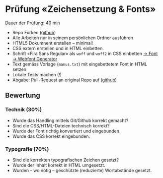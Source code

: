 # Prüfung «Zeichensetzung & Fonts»
Dauer der Prüfung: 40 min  

* Repo Forken ([github](https://github.com/signalwerk/IAD.Exams))
* Alle Arbeiten nur in seinem persönlichen Ordner ausführen
* HTML5 Dokumnent erstellen – minimal!
* CSS extern erstellen und in HTML einbetten.
* Schrift «Fira Sans Regular» als `woff` und `woff2` in CSS einbetten [→ Font](https://www.fontsquirrel.com/fonts/fira-sans) [→ Webfont Generator](https://www.fontsquirrel.com/tools/webfont-generator)
* Text gemäss Vorlage (`manus.txt`) mit eingebettetem Font in HTML setzen
* Lokale Tests machen (!)
* Abgabe: Pull-Request an original Repo auf ([github](https://github.com/signalwerk/IAD.Exams))


## Bewertung

### Technik (30%)
* Wurde das Handling mittels Git/Github korrekt gemacht?
* Sind die CSS/HTML-Dateien technisch korrekt?
* Wurde der Font richtig konvertiert und eingebunden.
* Wurde das CSS korrekt eingebunden.

### Typografie (70%)
* Sind die korrekten typografischen Zeichen gesetzt?
* Wurde der Inhalt korrekt in HTML umgesetzt.
* Wurden – wo nötig – geschützte (reduzierte) Wortabstände gesetzt.
